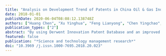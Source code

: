 ```yaml
---
title: "Analysis on Development Trend of Patents in China Oil & Gas Industry (In Chinese)"
date: 2018-01-01
publishDate: 2020-06-04T08:08:12.138748Z
authors: ["Huang Chen", "Xu Yinghua", "Feng Lianyong", "Chen Yingchao", "Wang Ke"]
publication_types: ["2"]
abstract: "By using Derwent Innovation Patent Database and an improved DWPI manual code classification,we applied the methods of patent distribution structure,patent application trends and future patent development forecast to analyze the oil gas industry's patents. In recent years,owing to the industry's main business income decline,the number of annual patent applications shows a downward trend in oil gas exploration and mining industry,as well as in oil gas refining industry. With the rapid development of domestic storage and transportation business,the development trend of oil gas storage and transportation industry patents is promising."
featured: false
publication: "*Science and technology management research*"
doi: "10.3969 /j.issn.1000-7695.2018.20.023"
---
```


